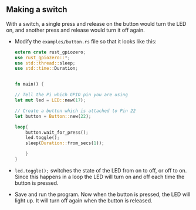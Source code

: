 ## Making a switch

With a switch, a single press and release on the button would turn the LED on, and another press and release would turn it off again.

+ Modify the `examples/button.rs` file so that it looks like this:

    ```rust
    extern crate rust_gpiozero;
    use rust_gpiozero::*;
    use std::thread::sleep;
    use std::time::Duration;


    fn main() {

    // Tell the Pi which GPIO pin you are using
    let mut led = LED::new(17);

    // Create a button which is attached to Pin 22
    let button = Button::new(22);

    loop{
        button.wait_for_press();
        led.toggle();
        sleep(Duration::from_secs(1));

        }
    }
    ```

+ `led.toggle();` switches the state of the LED from on to off, or off to on. Since this happens in a loop the LED will turn on and off each time the button is pressed.

<!-- + It would be great if you could make the LED switch on only when the button is being held down. With GPIO Zero, that's easy. There are two methods of the `Button` class called `when_pressed` and `when_released`. These don't block the flow of the program, so if they are placed in a loop, the program will continue to cycle indefinitely.

+ Modify your code to look like this:

    ```python
    from gpiozero import LED, Button
    from signal import pause

    led = LED(17)
    button = Button(2)

    button.when_pressed = led.on
    button.when_released = led.off

    pause()
  ```  --> 

+ Save and run the program. Now when the button is pressed, the LED will light up. It will turn off again when the button is released.
